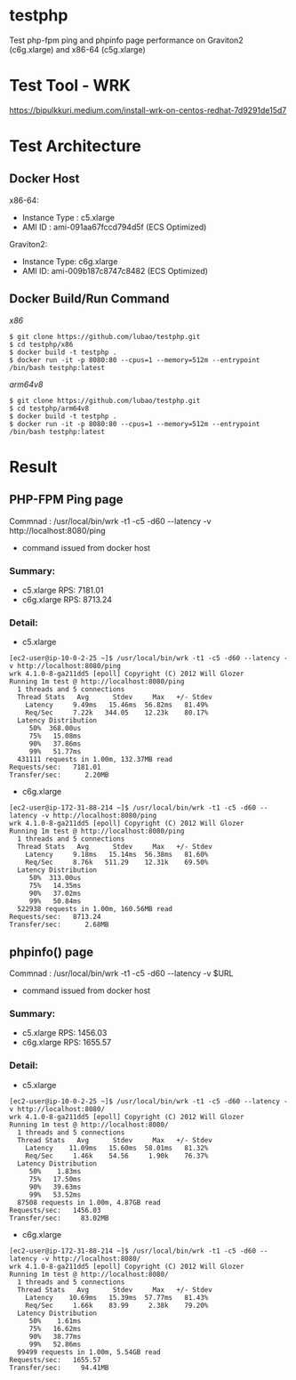 # testphp
Test php-fpm ping and phpinfo page performance on Graviton2 (c6g.xlarge) and x86-64 (c5g.xlarge)

# Test Tool - WRK
https://bipulkkuri.medium.com/install-wrk-on-centos-redhat-7d9291de15d7

# Test Architecture

## Docker Host
x86-64:
* Instance Type : c5.xlarge
* AMI ID : ami-091aa67fccd794d5f (ECS Optimized)

Graviton2:
* Instance Type: c6g.xlarge
* AMI ID: ami-009b187c8747c8482 (ECS Optimized)

## Docker Build/Run Command
*x86*
```
$ git clone https://github.com/lubao/testphp.git
$ cd testphp/x86
$ docker build -t testphp .
$ docker run -it -p 8080:80 --cpus=1 --memory=512m --entrypoint /bin/bash testphp:latest
```
*arm64v8*
```
$ git clone https://github.com/lubao/testphp.git
$ cd testphp/arm64v8
$ docker build -t testphp .
$ docker run -it -p 8080:80 --cpus=1 --memory=512m --entrypoint /bin/bash testphp:latest
```
# Result

## PHP-FPM Ping page
Commnad : /usr/local/bin/wrk -t1 -c5 -d60 --latency -v http://localhost:8080/ping
* command issued from docker host

### Summary:
* c5.xlarge  RPS: 7181.01
* c6g.xlarge RPS: 8713.24

### Detail:
* c5.xlarge
```
[ec2-user@ip-10-0-2-25 ~]$ /usr/local/bin/wrk -t1 -c5 -d60 --latency -v http://localhost:8080/ping
wrk 4.1.0-8-ga211dd5 [epoll] Copyright (C) 2012 Will Glozer
Running 1m test @ http://localhost:8080/ping  
  1 threads and 5 connections
  Thread Stats   Avg      Stdev     Max   +/- Stdev
    Latency     9.49ms   15.46ms  56.82ms   81.49%
    Req/Sec     7.22k   344.05    12.23k    80.17%
  Latency Distribution
     50%  368.00us
     75%   15.08ms
     90%   37.86ms
     99%   51.77ms
  431111 requests in 1.00m, 132.37MB read
Requests/sec:   7181.01
Transfer/sec:      2.20MB
```

* c6g.xlarge
```
[ec2-user@ip-172-31-88-214 ~]$ /usr/local/bin/wrk -t1 -c5 -d60 --latency -v http://localhost:8080/ping
wrk 4.1.0-8-ga211dd5 [epoll] Copyright (C) 2012 Will Glozer
Running 1m test @ http://localhost:8080/ping
  1 threads and 5 connections
  Thread Stats   Avg      Stdev     Max   +/- Stdev
    Latency     9.18ms   15.14ms  56.38ms   81.60%
    Req/Sec     8.76k   511.29    12.31k    69.50%
  Latency Distribution
     50%  313.00us
     75%   14.35ms
     90%   37.02ms
     99%   50.84ms
  522938 requests in 1.00m, 160.56MB read
Requests/sec:   8713.24
Transfer/sec:      2.68MB
```

## phpinfo() page
Commnad : /usr/local/bin/wrk -t1 -c5 -d60 --latency -v $URL
* command issued from docker host

### Summary:
* c5.xlarge  RPS: 1456.03
* c6g.xlarge RPS: 1655.57

### Detail:
* c5.xlarge
```
[ec2-user@ip-10-0-2-25 ~]$ /usr/local/bin/wrk -t1 -c5 -d60 --latency -v http://localhost:8080/
wrk 4.1.0-8-ga211dd5 [epoll] Copyright (C) 2012 Will Glozer
Running 1m test @ http://localhost:8080/
  1 threads and 5 connections
  Thread Stats   Avg      Stdev     Max   +/- Stdev
    Latency    11.09ms   15.60ms  58.01ms   81.32%
    Req/Sec     1.46k    54.56     1.90k    76.37%
  Latency Distribution
     50%    1.83ms
     75%   17.50ms
     90%   39.63ms
     99%   53.52ms
  87508 requests in 1.00m, 4.87GB read
Requests/sec:   1456.03
Transfer/sec:     83.02MB
```

* c6g.xlarge
```
[ec2-user@ip-172-31-88-214 ~]$ /usr/local/bin/wrk -t1 -c5 -d60 --latency -v http://localhost:8080/
wrk 4.1.0-8-ga211dd5 [epoll] Copyright (C) 2012 Will Glozer
Running 1m test @ http://localhost:8080/
  1 threads and 5 connections
  Thread Stats   Avg      Stdev     Max   +/- Stdev
    Latency    10.69ms   15.39ms  57.77ms   81.43%
    Req/Sec     1.66k    83.99     2.38k    79.20%
  Latency Distribution
     50%    1.61ms
     75%   16.62ms
     90%   38.77ms
     99%   52.86ms
  99499 requests in 1.00m, 5.54GB read
Requests/sec:   1655.57
Transfer/sec:     94.41MB
```


